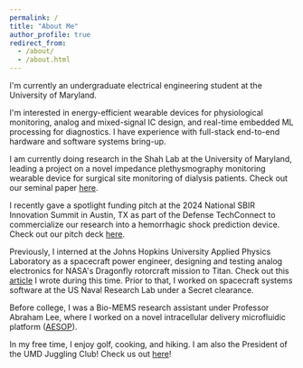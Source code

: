 ```yaml
---
permalink: /
title: "About Me"
author_profile: true
redirect_from: 
  - /about/
  - /about.html
---
```


I'm currently an undergraduate electrical engineering student at the University of Maryland. 

I'm interested in energy-efficient wearable devices for physiological monitoring, analog and mixed-signal IC design, and real-time embedded ML processing for diagnostics. I have experience with full-stack end-to-end hardware and software systems bring-up. 

I am currently doing research in the Shah Lab at the University of Maryland, leading a project on a novel impedance plethysmography monitoring wearable device for surgical site monitoring of dialysis patients. Check out our seminal paper [here](https://doi.org/10.1109/MWSCAS60917.2024.10658959).

I recently gave a spotlight funding pitch at the 2024 National SBIR Innovation Summit in Austin, TX as part of the Defense TechConnect to commercialize our research into a hemorrhagic shock prediction device. Check out our pitch deck [here](http://jermyeworm.github.io/files/DTC_2024_Pitch_Slide_Deck.pdf).

Previously, I interned at the Johns Hopkins University Applied Physics Laboratory as a spacecraft power engineer, designing and testing analog electronics for NASA's Dragonfly rotorcraft mission to Titan. Check out this [article](https://jermyeworm.github.io/portfolio/3_injection_transformer/) I wrote during this time. Prior to that, I worked on spacecraft systems software at the US Naval Research Lab under a Secret clearance.

Before college, I was a Bio-MEMS research assistant under Professor Abraham Lee, where I worked on a novel intracellular delivery microfluidic platform ([AESOP](https://doi.org/10.1002/advs.202102021)).

In my free time, I enjoy golf, cooking, and hiking. I am also the President of the UMD Juggling Club! Check us out [here](https://www.instagram.com/umdjugglingclub/)!